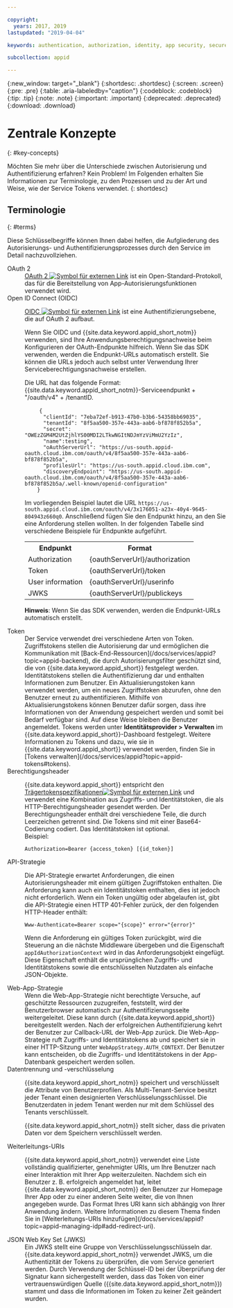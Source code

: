 ```yaml
---

copyright:
  years: 2017, 2019
lastupdated: "2019-04-04"

keywords: authentication, authorization, identity, app security, secure, access, tokens

subcollection: appid

---
```


{:new_window: target="_blank"}
{:shortdesc: .shortdesc}
{:screen: .screen}
{:pre: .pre}
{:table: .aria-labeledby="caption"}
{:codeblock: .codeblock}
{:tip: .tip}
{:note: .note}
{:important: .important}
{:deprecated: .deprecated}
{:download: .download}

# Zentrale Konzepte
{: #key-concepts}

Möchten Sie mehr über die Unterschiede zwischen Autorisierung und Authentifizierung erfahren? Kein Problem! Im Folgenden erhalten Sie Informationen zur Terminologie, zu den Prozessen und zu der Art und Weise, wie der Service Tokens verwendet.
{: shortdesc}


## Terminologie
{: #terms}

Diese Schlüsselbegriffe können Ihnen dabei helfen, die Aufgliederung des Autorisierungs- und Authentifizierungsprozesses durch den Service im Detail nachzuvollziehen.

<dl>
  <dt>OAuth 2</dt>
    <dd><a href="https://tools.ietf.org/html/rfc6749" target="_blank">OAuth 2 <img src="../../icons/launch-glyph.svg" alt="Symbol für externen Link"></a> ist ein Open-Standard-Protokoll, das für die Bereitstellung von App-Autorisierungsfunktionen verwendet wird.</dd>
  <dt>Open ID Connect (OIDC)</dt>
    <dd><p><a href="http://openid.net/developers/specs/" target="_blank">OIDC <img src="../../icons/launch-glyph.svg" alt="Symbol für externen Link"></a> ist eine Authentifizierungsebene, die auf OAuth 2 aufbaut.</p>
    <p>Wenn Sie OIDC und {{site.data.keyword.appid_short_notm}} verwenden, sind Ihre Anwendungsberechtigungsnachweise beim Konfigurieren der OAuth-Endpunkte hilfreich. Wenn Sie das SDK verwenden, werden die Endpunkt-URLs automatisch erstellt. Sie können die URLs jedoch auch selbst unter Verwendung Ihrer Serviceberechtigungsnachweise erstellen.</p> <p>Die URL hat das folgende Format: {{site.data.keyword.appid_short_notm}}-Serviceendpunkt + "/oauth/v4" + /tenantID.</p>
    <p><pre class="codeblock">
    <code>{
      "clientId": "7eba72ef-b913-47b0-b3b6-54358bb69035",
      "tenantId": "8f5aa500-357e-443a-aab6-bf878f852b5a",
      "secret": "OWEzZGM4M2UtZjhlYS00MDI2LTkwNGItNDJmYzViMmU2YzIz",
      "name":testing",
      "oAuthServerUrl": "https://us-south.appid-oauth.cloud.ibm.com/oauth/v4/8f5aa500-357e-443a-aab6-bf878f852b5a",
      "profilesUrl": "https://us-south.appid.cloud.ibm.com",
      "discoveryEndpoint": "https://us-south.appid-oauth.cloud.ibm.com/oauth/v4/8f5aa500-357e-443a-aab6-bf878f852b5a/.well-known/openid-configuration"
    }</code></pre></p>
    <p>Im vorliegenden Beispiel lautet die URL <code>https://us-south.appid.cloud.ibm.com/oauth/v4/3x176051-a23x-40y4-9645-804943z660q0</code>. Anschließend fügen Sie den Endpunkt hinzu, an den Sie eine Anforderung stellen wollten. In der folgenden Tabelle sind verschiedene Beispiele für Endpunkte aufgeführt.</p>
    <table>
      <tr>
        <th>Endpunkt</th>
        <th>Format</th>
      </tr>
      <tr>
        <td>Authorization</td>
        <td>{oauthServerUrl}/authorization</td>
      </tr>
      <tr>
        <td>Token</td>
        <td>{oauthServerUrl}/token</td>
      </tr>
      <tr>
        <td>User information</td>
        <td>{oauthServerUrl}/userinfo</td>
      </tr>
      <tr>
        <td>JWKS</td>
        <td>{oauthServerUrl}/publickeys</td>
      </tr>
    </table>
    <p><strong>Hinweis</strong>: Wenn Sie das SDK verwenden, werden die Endpunkt-URLs automatisch erstellt.</p></dd>
  <dt>Token</dt>
    <dd>Der Service verwendet drei verschiedene Arten von Token. Zugriffstokens stellen die Autorisierung dar und ermöglichen die Kommunikation mit [Back-End-Ressourcen](/docs/services/appid?topic=appid-backend), die durch Autorisierungsfilter geschützt sind, die von {{site.data.keyword.appid_short}} festgelegt werden. Identitätstokens stellen die Authentifizierung dar und enthalten Informationen zum Benutzer. Ein Aktualisierungstoken kann verwendet werden, um ein neues Zugriffstoken abzurufen, ohne den Benutzer erneut zu authentifizieren. Mithilfe von Aktualisierungstokens können Benutzer dafür sorgen, dass ihre Informationen von der Anwendung gespeichert werden und somit bei Bedarf verfügbar sind. Auf diese Weise bleiben die Benutzer angemeldet. Tokens werden unter <b>Identitätsprovider > Verwalten</b> im {{site.data.keyword.appid_short}}-Dashboard festgelegt. Weitere Informationen zu Tokens und dazu, wie sie in {{site.data.keyword.appid_short}} verwendet werden, finden Sie in [Tokens verwalten](/docs/services/appid?topic=appid-tokens#tokens).
  </dd>
  <dt>Berechtigungsheader</dt>
    <dd><p>{{site.data.keyword.appid_short}} entspricht den <a href="https://tools.ietf.org/html/rfc6750" target="blank">Trägertokenspezifikationen<img src="../../icons/launch-glyph.svg" alt="Symbol für externen Link"></a> und verwendet eine Kombination aus Zugriffs- und Identitätstoken, die als HTTP-Berechtigungsheader gesendet werden. Der Berechtigungsheader enthält drei verschiedene Teile, die durch Leerzeichen getrennt sind. Die Tokens sind mit einer Base64-Codierung codiert. Das Identitätstoken ist optional.</br>
    Beispiel:</p>
    <pre><code>Authorization=Bearer {access_token} [{id_token}]
</code></pre></dd>
  <dt>API-Strategie</dt>
    <dd><p>Die API-Strategie erwartet Anforderungen, die einen Autorisierungsheader mit einem gültigen Zugriffstoken enthalten. Die Anforderung kann auch ein Identitätstoken enthalten, dies ist jedoch nicht erforderlich. Wenn ein Token ungültig oder abgelaufen ist, gibt die API-Strategie einen HTTP 401-Fehler zurück, der den folgenden HTTP-Header enthält:</p> <pre><code>Www-Authenticate=Bearer scope="{scope}" error="{error}"</code></pre>
    <p>Wenn die Anforderung ein gültiges Token zurückgibt, wird die Steuerung an die nächste Middleware übergeben und die Eigenschaft <code>appIdAuthorizationContext</code> wird in das Anforderungsobjekt eingefügt. Diese Eigenschaft enthält die ursprünglichen Zugriffs- und Identitätstokens sowie die entschlüsselten Nutzdaten als einfache JSON-Objekte.</dd>
  <dt>Web-App-Strategie</dt>
    <dd>Wenn die Web-App-Strategie nicht berechtigte Versuche, auf geschützte Ressourcen zuzugreifen, feststellt, wird der Benutzerbrowser automatisch zur Authentifizierungsseite weitergeleitet. Diese kann durch {{site.data.keyword.appid_short}} bereitgestellt werden. Nach der erfolgreichen Authentifizierung kehrt der Benutzer zur Callback-URL der Web-App zurück. Die Web-App-Strategie ruft Zugriffs- und Identitätstokens ab und speichert sie in einer HTTP-Sitzung unter <code>WebAppStrategy.AUTH_CONTEXT</code>. Der Benutzer kann entscheiden, ob die Zugriffs- und Identitätstokens in der App-Datenbank gespeichert werden sollen.</dd>
  <dt>Datentrennung und -verschlüsselung</dt>
    <dd><p>{{site.data.keyword.appid_short_notm}} speichert und verschlüsselt die Attribute von Benutzerprofilen. Als Multi-Tenant-Service besitzt jeder Tenant einen designierten Verschlüsselungsschlüssel. Die Benutzerdaten in jedem Tenant werden nur mit dem Schlüssel des Tenants verschlüsselt.</p>
    <p>{{site.data.keyword.appid_short_notm}} stellt sicher, dass die privaten Daten vor dem Speichern verschlüsselt werden.</p></dd>
  <dt>Weiterleitungs-URIs</dt>
    <dd><p>{{site.data.keyword.appid_short_notm}} verwendet eine Liste vollständig qualifizierter, genehmigter URIs, um Ihre Benutzer nach einer Interaktion mit Ihrer App weiterzuleiten. Nachdem sich ein Benutzer z. B. erfolgreich angemeldet hat, leitet {{site.data.keyword.appid_short_notm}} den Benutzer zur Homepage Ihrer App oder zu einer anderen Seite weiter, die von Ihnen angegeben wurde. Das Format Ihres URI kann sich abhängig von Ihrer Anwendung ändern. Weitere Informationen zu diesem Thema finden Sie in [Weiterleitungs-URIs hinzufügen](/docs/services/appid?topic=appid-managing-idp#add-redirect-uri).</p></dd>
  <dt>JSON Web Key Set (JWKS)</dt>
    <dd>Ein JWKS stellt eine Gruppe von Verschlüsselungsschlüsseln dar. {{site.data.keyword.appid_short_notm}} verwendet JWKS, um die Authentizität der Tokens zu überprüfen, die vom Service generiert werden. Durch Verwendung der Schlüssel-ID bei der Überprüfung der Signatur kann sichergestellt werden, dass das Token von einer vertrauenswürdigen Quelle ({{site.data.keyword.appid_short_notm}}) stammt und dass die Informationen im Token zu keiner Zeit geändert wurden.</dd>
</dl>

